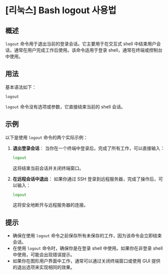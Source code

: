 # [리눅스] Bash logout 사용법

## 概述
`logout` 命令用于退出当前的登录会话。它主要用于在交互式 shell 中结束用户会话，通常在用户完成工作后使用。该命令适用于登录 shell，通常在终端或控制台中使用。

## 用法
基本语法如下：
```
logout
```
`logout` 命令没有选项或参数，它直接结束当前的 shell 会话。

## 示例
以下是使用 `logout` 命令的两个实际示例：

1. **退出登录会话**：
   当你在一个终端中登录后，完成了所有工作，可以直接输入：
   ```bash
   logout
   ```
   这将结束当前会话并关闭终端窗口。

2. **在远程会话中退出**：
   如果你通过 SSH 登录到远程服务器，完成了操作后，可以输入：
   ```bash
   logout
   ```
   这将安全地断开与远程服务器的连接。

## 提示
- 确保在使用 `logout` 命令之前保存所有未保存的工作，因为该命令会立即结束会话。
- 在使用 `logout` 命令时，确保你是在登录 shell 中使用。如果你在非登录 shell 中使用，可能会出现错误提示。
- 如果你在图形用户界面中工作，通常可以通过关闭终端窗口或使用 GUI 提供的退出选项来实现相同的效果。